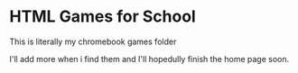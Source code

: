 # HTML Games for School
This is literally my chromebook games folder

I'll add more when i find them and I'll hopedully finish the home page soon.
